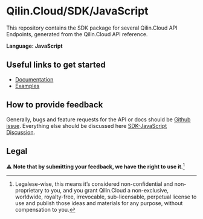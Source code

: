 # Qilin.Cloud/SDK/JavaScript

This repository contains the SDK package for several Qilin.Cloud API Endpoints, generated from the Qilin.Cloud API reference.

**Language: JavaScript**

## Useful links to get started

* [Documentation](https://documentation.api.qilin.cloud/sdk/JavaScript)
* [Examples](https://documentation.api.qilin.cloud/sdk/JavaScript/Examples)

## How to provide feedback

Generally, bugs and feature requests for the API or docs should be [Github issue](https://github.com/QilinCloud/SDK-JavaScript/issues/new). Everything else should be discussed here [SDK-JavaScript Discussion](https://github.com/QilinCloud/SDK-JavaScript/discussions).

## Legal

:warning: **Note that by submitting your feedback, we have the right to use it.**[^1]

[^1]:Legalese-wise, this means it’s considered non-confidential and non-proprietary to you, and you grant Qilin.Cloud a non-exclusive, worldwide, royalty-free, irrevocable, sub-licensable, perpetual license to use and publish those ideas and materials for any purpose, without compensation to you.
